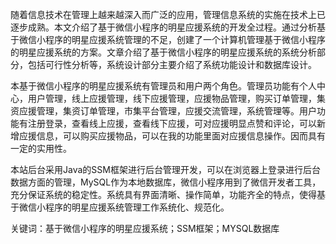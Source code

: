 随着信息技术在管理上越来越深入而广泛的应用，管理信息系统的实施在技术上已逐步成熟。本文介绍了基于微信小程序的明星应援系统的开发全过程。通过分析基于微信小程序的明星应援系统管理的不足，创建了一个计算机管理基于微信小程序的明星应援系统的方案。文章介绍了基于微信小程序的明星应援系统的系统分析部分，包括可行性分析等，系统设计部分主要介绍了系统功能设计和数据库设计。

本基于微信小程序的明星应援系统有管理员和用户两个角色。管理员功能有个人中心，用户管理，线上应援管理，线下应援管理，应援物品管理，购买订单管理，集资应援管理，集资订单管理，市集平台管理，应援交流管理，系统管理等。用户功能有注册登录，查看线上应援，查看线下应援，可对应援明显点赞和评论，可以新增应援信息，可以购买应援物品，可以在我的功能里面对应援信息操作。因而具有一定的实用性。

本站后台采用Java的SSM框架进行后台管理开发，可以在浏览器上登录进行后台数据方面的管理，MySQL作为本地数据库，微信小程序用到了微信开发者工具，充分保证系统的稳定性。系统具有界面清晰、操作简单，功能齐全的特点，使得基于微信小程序的明星应援系统管理工作系统化、规范化。

关键词：基于微信小程序的明星应援系统；SSM框架；MYSQL数据库
